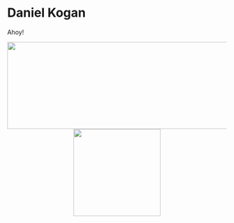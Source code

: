 # Daniel Kogan

Ahoy!


<div align="center" class="float">
	<img height="200" width="600" src="https://github-readme-stats.vercel.app/api?username=daminals&count_private=true&show_icons=true&hide=contribs,prs">
	<img height="200" width="200" src="https://github-readme-stats.vercel.app/api/top-langs/?username=daminals&langs_count=7&hide=html&layout=compact)">

</div>
